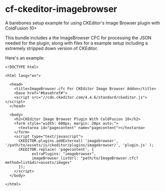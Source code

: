 cf-ckeditor-imagebrowser
========================

A barebones setup example for using CKEditor's Image Browser plugin with ColdFusion 10+

This bundle includes a the ImageBrowser CFC for processing the JSON needed for the plugin; along with files for a example setup including a extremely stripped down version of CKEditor.

Here's an example:

```
<!DOCTYPE html>

<html lang="en">
  
  <head>
    <title>ImageBrowser.cfc For CKEditor Image Browser Addon</title>
    <base href="#basehref#">
    <script src="//cdn.ckeditor.com/4.4.6/standard/ckeditor.js"></script>
  </head>

  <body>
    <h2>CKEditor Image Browser Plugin With ColdFusion 10</h2>
    <form style="width: 600px; margin: 20px auto;">
      <textarea id="pagecontent" name="pagecontent"></textarea>
    </form>
    <script type="text/javascript">
      CKEDITOR.plugins.addExternal( 'imagebrowser', '/path/to/assets/js/ckeditor/plugins/imagebrowser/', 'plugin.js' );
      CKEDITOR.replace( 'pagecontent', {
            extraPlugins: "imagebrowser",
            imageBrowser_listUrl: "path/to/ImageBrowser.cfc?method=list&dir=assets/images"
      });
    </script>
  </body>

</html>
```
